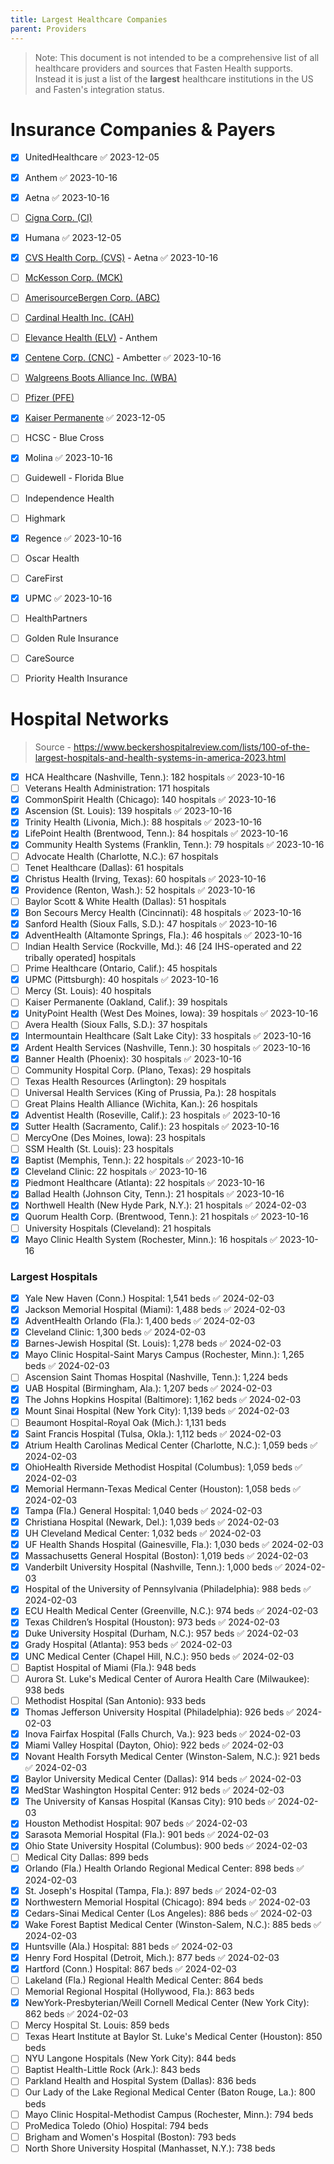 ```yaml
---
title: Largest Healthcare Companies
parent: Providers
---
```


> Note: This document is not intended to be a comprehensive list of all healthcare providers and sources that Fasten Health supports. Instead it is just a list of the **largest** healthcare institutions in the US and Fasten's integration status. 

# Insurance Companies & Payers

- [x] UnitedHealthcare ✅ 2023-12-05
- [x] Anthem ✅ 2023-10-16
- [x] Aetna ✅ 2023-10-16
- [ ] [Cigna Corp. (CI)](https://www.investopedia.com/markets/quote?tvwidgetsymbol=CI)
- [x] Humana ✅ 2023-12-05
- [x] [CVS Health Corp. (CVS)](https://www.investopedia.com/markets/quote?tvwidgetsymbol=CVS) - Aetna ✅ 2023-10-16
- [ ] [McKesson Corp. (MCK)](https://www.investopedia.com/markets/quote?tvwidgetsymbol=MCK)
- [ ] [AmerisourceBergen Corp. (ABC)](https://www.investopedia.com/markets/quote?tvwidgetsymbol=ABC)
- [ ] [Cardinal Health Inc. (CAH)](https://www.investopedia.com/markets/quote?tvwidgetsymbol=CAH)
- [ ] [Elevance Health (ELV)](https://www.investopedia.com/markets/quote?tvwidgetsymbol=ELV) - Anthem
- [x] [Centene Corp. (CNC)](https://www.investopedia.com/markets/quote?tvwidgetsymbol=CNC) - Ambetter ✅ 2023-10-16
- [ ] [Walgreens Boots Alliance Inc. (WBA)](https://www.investopedia.com/markets/quote?tvwidgetsymbol=WBA)
- [ ] [Pfizer (PFE)](https://www.investopedia.com/markets/quote?tvwidgetsymbol=PFE)
- [x] [Kaiser Permanente](https://www.valuepenguin.com/largest-health-insurance-companies#kaiser "Kaiser Permanente") ✅ 2023-12-05
- [ ] HCSC - Blue Cross
- [x] Molina ✅ 2023-10-16
- [ ] Guidewell - Florida Blue
- [ ] Independence Health
- [ ] Highmark
- [x] Regence ✅ 2023-10-16
- [ ] Oscar Health
- [ ] CareFirst
- [x] UPMC ✅ 2023-10-16
- [ ] HealthPartners
- [ ] Golden Rule Insurance
- [ ] CareSource
- [ ] Priority Health Insurance


# Hospital Networks

> Source - https://www.beckershospitalreview.com/lists/100-of-the-largest-hospitals-and-health-systems-in-america-2023.html


- [x] HCA Healthcare (Nashville, Tenn.): 182 hospitals ✅ 2023-10-16
- [ ] Veterans Health Administration: 171 hospitals   
- [x] CommonSpirit Health (Chicago): 140 hospitals ✅ 2023-10-16
- [x] Ascension (St. Louis): 139 hospitals ✅ 2023-10-16
- [x] Trinity Health (Livonia, Mich.): 88 hospitals ✅ 2023-10-16
- [x] LifePoint Health (Brentwood, Tenn.): 84 hospitals ✅ 2023-10-16
- [x] Community Health Systems (Franklin, Tenn.): 79 hospitals ✅ 2023-10-16
- [ ] Advocate Health (Charlotte, N.C.): 67 hospitals   
- [ ] Tenet Healthcare (Dallas): 61 hospitals   
- [x] Christus Health (Irving, Texas): 60 hospitals ✅ 2023-10-16
- [x] Providence (Renton, Wash.): 52 hospitals ✅ 2023-10-16
- [ ] Baylor Scott & White Health (Dallas): 51 hospitals   
- [x] Bon Secours Mercy Health (Cincinnati): 48 hospitals ✅ 2023-10-16
- [x] Sanford Health (Sioux Falls, S.D.): 47 hospitals ✅ 2023-10-16
- [x] AdventHealth (Altamonte Springs, Fla.): 46 hospitals ✅ 2023-10-16
- [ ] Indian Health Service (Rockville, Md.): 46 [24 IHS-operated and 22 tribally operated] hospitals  
- [ ] Prime Healthcare (Ontario, Calif.): 45 hospitals   
- [x] UPMC (Pittsburgh): 40 hospitals ✅ 2023-10-16
- [ ] Mercy (St. Louis): 40 hospitals    
- [ ] Kaiser Permanente (Oakland, Calif.): 39 hospitals    
- [x] UnityPoint Health (West Des Moines, Iowa): 39 hospitals ✅ 2023-10-16
- [ ] Avera Health (Sioux Falls, S.D.): 37 hospitals    
- [x] Intermountain Healthcare (Salt Lake City): 33 hospitals ✅ 2023-10-16
- [x] Ardent Health Services (Nashville, Tenn.): 30 hospitals ✅ 2023-10-16
- [x] Banner Health (Phoenix): 30 hospitals ✅ 2023-10-16
- [ ] Community Hospital Corp. (Plano, Texas): 29 hospitals  
- [ ] Texas Health Resources (Arlington): 29 hospitals   
- [ ] Universal Health Services (King of Prussia, Pa.): 28 hospitals 
- [ ] Great Plains Health Alliance (Wichita, Kan.): 26 hospitals  
- [x] Adventist Health (Roseville, Calif.): 23 hospitals ✅ 2023-10-16
- [x] Sutter Health (Sacramento, Calif.): 23 hospitals ✅ 2023-10-16
- [ ] MercyOne (Des Moines, Iowa): 23 hospitals   
- [ ] SSM Health (St. Louis): 23 hospitals    
- [x] Baptist (Memphis, Tenn.): 22 hospitals ✅ 2023-10-16
- [x] Cleveland Clinic: 22 hospitals ✅ 2023-10-16
- [x] Piedmont Healthcare (Atlanta): 22 hospitals ✅ 2023-10-16
- [x] Ballad Health (Johnson City, Tenn.): 21 hospitals ✅ 2023-10-16
- [x] Northwell Health (New Hyde Park, N.Y.): 21 hospitals ✅ 2024-02-03
- [x] Quorum Health Corp. (Brentwood, Tenn.): 21 hospitals ✅ 2023-10-16
- [ ] University Hospitals (Cleveland): 21 hospitals   
- [x] Mayo Clinic Health System (Rochester, Minn.): 16 hospitals ✅ 2023-10-16

### **Largest Hospitals**

- [x] Yale New Haven (Conn.) Hospital: 1,541 beds ✅ 2024-02-03
- [x] Jackson Memorial Hospital (Miami): 1,488 beds ✅ 2024-02-03
- [x] AdventHealth Orlando (Fla.): 1,400 beds ✅ 2024-02-03
- [x] Cleveland Clinic: 1,300 beds ✅ 2024-02-03
- [x] Barnes-Jewish Hospital (St. Louis): 1,278 beds ✅ 2024-02-03
- [x] Mayo Clinic Hospital-Saint Marys Campus (Rochester, Minn.): 1,265 beds ✅ 2024-02-03
- [ ] Ascension Saint Thomas Hospital (Nashville, Tenn.): 1,224 beds  
- [x] UAB Hospital (Birmingham, Ala.): 1,207 beds ✅ 2024-02-03
- [x] The Johns Hopkins Hospital (Baltimore): 1,162 beds ✅ 2024-02-03
- [x] Mount Sinai Hospital (New York City): 1,139 beds ✅ 2024-02-03
- [ ] Beaumont Hospital-Royal Oak (Mich.): 1,131 beds   
- [x] Saint Francis Hospital (Tulsa, Okla.): 1,112 beds ✅ 2024-02-03
- [x] Atrium Health Carolinas Medical Center (Charlotte, N.C.): 1,059 beds ✅ 2024-02-03
- [x] OhioHealth Riverside Methodist Hospital (Columbus): 1,059 beds ✅ 2024-02-03
- [x] Memorial Hermann-Texas Medical Center (Houston): 1,058 beds ✅ 2024-02-03
- [x] Tampa (Fla.) General Hospital: 1,040 beds ✅ 2024-02-03
- [x] Christiana Hospital (Newark, Del.): 1,039 beds ✅ 2024-02-03
- [x] UH Cleveland Medical Center: 1,032 beds ✅ 2024-02-03
- [x] UF Health Shands Hospital (Gainesville, Fla.): 1,030 beds ✅ 2024-02-03
- [x] Massachusetts General Hospital (Boston): 1,019 beds ✅ 2024-02-03
- [x] Vanderbilt University Hospital (Nashville, Tenn.): 1,000 beds ✅ 2024-02-03
- [x] Hospital of the University of Pennsylvania (Philadelphia): 988 beds ✅ 2024-02-03
- [x] ECU Health Medical Center (Greenville, N.C.): 974 beds ✅ 2024-02-03
- [x] Texas Children’s Hospital (Houston): 973 beds ✅ 2024-02-03
- [x] Duke University Hospital (Durham, N.C.): 957 beds ✅ 2024-02-03
- [x] Grady Hospital (Atlanta): 953 beds ✅ 2024-02-03
- [x] UNC Medical Center (Chapel Hill, N.C.): 950 beds ✅ 2024-02-03
- [ ] Baptist Hospital of Miami (Fla.): 948 beds  
- [ ] Aurora St. Luke's Medical Center of Aurora Health Care (Milwaukee): 938 beds  
- [ ] Methodist Hospital (San Antonio): 933 beds   
- [x] Thomas Jefferson University Hospital (Philadelphia): 926 beds ✅ 2024-02-03
- [x] Inova Fairfax Hospital (Falls Church, Va.): 923 beds ✅ 2024-02-03
- [x] Miami Valley Hospital (Dayton, Ohio): 922 beds ✅ 2024-02-03
- [x] Novant Health Forsyth Medical Center (Winston-Salem, N.C.): 921 beds ✅ 2024-02-03
- [x] Baylor University Medical Center (Dallas): 914 beds ✅ 2024-02-03
- [x] MedStar Washington Hospital Center: 912 beds ✅ 2024-02-03
- [x] The University of Kansas Hospital (Kansas City): 910 beds ✅ 2024-02-03
- [x] Houston Methodist Hospital: 907 beds ✅ 2024-02-03
- [x] Sarasota Memorial Hospital (Fla.): 901 beds ✅ 2024-02-03
- [x] Ohio State University Hospital (Columbus): 900 beds ✅ 2024-02-03
- [ ] Medical City Dallas: 899 beds 
- [x] Orlando (Fla.) Health Orlando Regional Medical Center: 898 beds ✅ 2024-02-03
- [x] St. Joseph's Hospital (Tampa, Fla.): 897 beds ✅ 2024-02-03
- [x] Northwestern Memorial Hospital (Chicago): 894 beds ✅ 2024-02-03
- [x] Cedars-Sinai Medical Center (Los Angeles): 886 beds ✅ 2024-02-03
- [x] Wake Forest Baptist Medical Center (Winston-Salem, N.C.): 885 beds ✅ 2024-02-03
- [x] Huntsville (Ala.) Hospital: 881 beds ✅ 2024-02-03
- [x] Henry Ford Hospital (Detroit, Mich.): 877 beds ✅ 2024-02-03
- [x] Hartford (Conn.) Hospital: 867 beds ✅ 2024-02-03
- [ ] Lakeland (Fla.) Regional Health Medical Center: 864 beds 
- [ ] Memorial Regional Hospital (Hollywood, Fla.): 863 beds  
- [x] NewYork-Presbyterian/Weill Cornell Medical Center (New York City): 862 beds ✅ 2024-02-03
- [ ] Mercy Hospital St. Louis: 859 beds   
- [ ] Texas Heart Institute at Baylor St. Luke's Medical Center (Houston): 850 beds   
- [ ] NYU Langone Hospitals (New York City): 844 beds   
- [ ] Baptist Health-Little Rock (Ark.): 843 beds   
- [ ] Parkland Health and Hospital System (Dallas): 836 beds   
- [ ] Our Lady of the Lake Regional Medical Center (Baton Rouge, La.): 800 beds  
- [ ] Mayo Clinic Hospital-Methodist Campus (Rochester, Minn.): 794 beds   
- [ ] ProMedica Toledo (Ohio) Hospital: 794 beds   
- [ ] Brigham and Women's Hospital (Boston): 793 beds
- [ ] North Shore University Hospital (Manhasset, N.Y.): 738 beds
